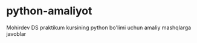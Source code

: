 # python-amaliyot
 
Mohirdev DS praktikum kursining python bo'limi uchun amaliy mashqlarga javoblar
